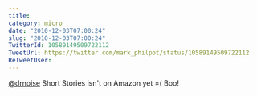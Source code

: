 ```yaml
---
title: 
category: micro
date: "2010-12-03T07:00:24"
slug: "2010-12-03T07:00:24"
TwitterId: 10589149509722112
TweetUrl: https://twitter.com/mark_philpot/status/10589149509722112
ReTweetUser: 
---
```


[@drnoise](https://twitter.com/drnoise) Short Stories isn't on Amazon yet =( Boo!